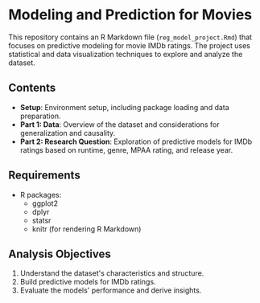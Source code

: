 # Modeling and Prediction for Movies

This repository contains an R Markdown file (`reg_model_project.Rmd`) that focuses on predictive modeling for movie IMDb ratings. The project uses statistical and data visualization techniques to explore and analyze the dataset.

## Contents

- **Setup**: Environment setup, including package loading and data preparation.
- **Part 1: Data**: Overview of the dataset and considerations for generalization and causality.
- **Part 2: Research Question**: Exploration of predictive models for IMDb ratings based on runtime, genre, MPAA rating, and release year.

## Requirements

- R packages:
  - ggplot2
  - dplyr
  - statsr
  - knitr (for rendering R Markdown)

## Analysis Objectives

1. Understand the dataset's characteristics and structure.
2. Build predictive models for IMDb ratings.
3. Evaluate the models' performance and derive insights.

